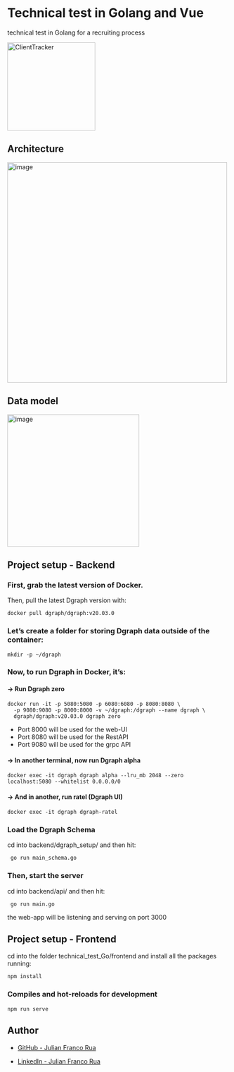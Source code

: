 # Technical test in Golang and Vue 
technical test in Golang for a recruiting process

<img width="200" alt="ClientTracker" src="https://user-images.githubusercontent.com/53787841/100001129-a7483580-2d90-11eb-8274-6fcbdd062ec4.png">

## Architecture

<img width="500" alt="image" src="https://user-images.githubusercontent.com/53787841/100014959-2d6e7700-2da5-11eb-9a88-ac762792c110.png">


## Data model

<img width="300" alt="image" src="https://user-images.githubusercontent.com/53787841/100007872-b502b880-2d9a-11eb-8c52-7c0252d7bdb4.png">

## Project setup - Backend

### First, grab the latest version of Docker.

Then, pull the latest Dgraph version with:

```
docker pull dgraph/dgraph:v20.03.0
```

### Let’s create a folder for storing Dgraph data outside of the container:
```
mkdir -p ~/dgraph
```

### Now, to run Dgraph in Docker, it’s:
#### → Run Dgraph zero
```
docker run -it -p 5080:5080 -p 6080:6080 -p 8080:8080 \
  -p 9080:9080 -p 8000:8000 -v ~/dgraph:/dgraph --name dgraph \
  dgraph/dgraph:v20.03.0 dgraph zero
```
* Port 8000 will be used for the web-UI
* Port 8080 will be used for the RestAPI
* Port 9080 will be used for the grpc API 

#### → In another terminal, now run Dgraph alpha
```
docker exec -it dgraph dgraph alpha --lru_mb 2048 --zero localhost:5080 --whitelist 0.0.0.0/0
```
#### → And in another, run ratel (Dgraph UI)
```
docker exec -it dgraph dgraph-ratel
```

### Load the Dgraph Schema
cd into backend/dgraph_setup/ and then hit:
```
 go run main_schema.go
```

### Then, start the server
cd into backend/api/ and then hit:
```
 go run main.go
```
the web-app will be listening and serving on port 3000

## Project setup - Frontend

cd into the folder technical_test_Go/frontend and install all the packages running:
```
npm install
```

### Compiles and hot-reloads for development
```
npm run serve
```

## Author

* [GitHub - Julian Franco Rua](https://github.com/julianfrancor)

* [LinkedIn - Julian Franco Rua](https://www.linkedin.com/in/julianfrancor/)